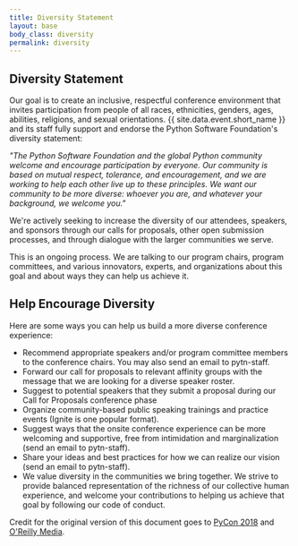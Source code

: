 ```yaml
---
title: Diversity Statement
layout: base
body_class: diversity
permalink: diversity
---
```


## Diversity Statement

Our goal is to create an inclusive, respectful conference environment that invites participation from people of all races, ethnicities, genders, ages, abilities, religions, and sexual orientations.
{{ site.data.event.short_name }} and its staff fully support and endorse the Python Software Foundation's diversity statement:

_"The Python Software Foundation and the global Python community welcome and encourage participation by everyone.
Our community is based on mutual respect, tolerance, and encouragement, and we are working to help each other live up to these principles.
We want our community to be more diverse: whoever you are, and whatever your background, we welcome you."_

We're actively seeking to increase the diversity of our attendees, speakers, and sponsors through our calls for proposals, other open submission processes, and through dialogue with the larger communities we serve.

This is an ongoing process. We are talking to our program chairs, program committees, and various innovators, experts, and organizations about this goal and about ways they can help us achieve it.

## Help Encourage Diversity

Here are some ways you can help us build a more diverse conference experience:

* Recommend appropriate speakers and/or program committee members to the conference chairs. You may also send an email to pytn-staff.
* Forward our call for proposals to relevant affinity groups with the message that we are looking for a diverse speaker roster.
* Suggest to potential speakers that they submit a proposal during our Call for Proposals conference phase
* Organize community-based public speaking trainings and practice events (Ignite is one popular format).
* Suggest ways that the onsite conference experience can be more welcoming and supportive, free from intimidation and marginalization (send an email to pytn-staff).
* Share your ideas and best practices for how we can realize our vision (send an email to pytn-staff).
* We value diversity in the communities we bring together. We strive to provide balanced representation of the richness of our collective human experience, and welcome your contributions to helping us achieve that goal by following our code of conduct.

Credit for the original version of this document goes to [PyCon 2018](https://us.pycon.org/2018/about/diversity/) and [O'Reilly Media](http://assets.en.oreilly.com/1/eventprovider/1/ConfDiversity.pdf).
